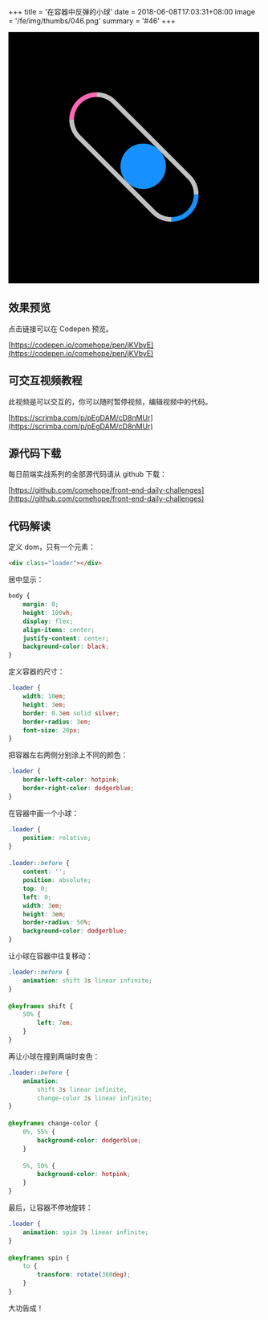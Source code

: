 +++
title = '在容器中反弹的小球'
date = 2018-06-08T17:03:31+08:00
image = '/fe/img/thumbs/046.png'
summary = '#46'
+++

![](./work.png)

## 效果预览

点击链接可以在 Codepen 预览。

[https://codepen.io/comehope/pen/jKVbyE](https://codepen.io/comehope/pen/jKVbyE)

## 可交互视频教程

此视频是可以交互的，你可以随时暂停视频，编辑视频中的代码。

[https://scrimba.com/p/pEgDAM/cD8nMUr](https://scrimba.com/p/pEgDAM/cD8nMUr)

## 源代码下载

每日前端实战系列的全部源代码请从 github 下载：

[https://github.com/comehope/front-end-daily-challenges](https://github.com/comehope/front-end-daily-challenges)

## 代码解读

定义 dom，只有一个元素：
```html
<div class="loader"></div>
```

居中显示：
```css
body {
	margin: 0;
	height: 100vh;
	display: flex;
	align-items: center;
	justify-content: center;
	background-color: black;
}
```

定义容器的尺寸：
```css
.loader {
	width: 10em;
	height: 3em;
	border: 0.3em solid silver;
	border-radius: 3em;
	font-size: 20px;
}
```

把容器左右两侧分别涂上不同的颜色：
```css
.loader {
	border-left-color: hotpink;
	border-right-color: dodgerblue;
}
```

在容器中画一个小球：
```css
.loader {
	position: relative;
}

.loader::before {
	content: '';
	position: absolute;
	top: 0;
	left: 0;
	width: 3em;
	height: 3em;
	border-radius: 50%;
	background-color: dodgerblue;
}
```

让小球在容器中往复移动：
```css
.loader::before {
	animation: shift 3s linear infinite;
}

@keyframes shift {
	50% {
		left: 7em;
	}
}
```

再让小球在撞到两端时变色：
```css
.loader::before {
	animation:
		shift 3s linear infinite,
		change-color 3s linear infinite;
}

@keyframes change-color {
	0%, 55% {
		background-color: dodgerblue;
	}

	5%, 50% {
		background-color: hotpink;
	}
}
```

最后，让容器不停地旋转：
```css
.loader {
	animation: spin 3s linear infinite;
}

@keyframes spin {
	to {
		transform: rotate(360deg);
	}
}
```

大功告成！
